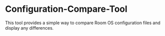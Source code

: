 # Configuration-Compare-Tool
This tool provides a simple way to compare Room OS configuration files and display any differences.
